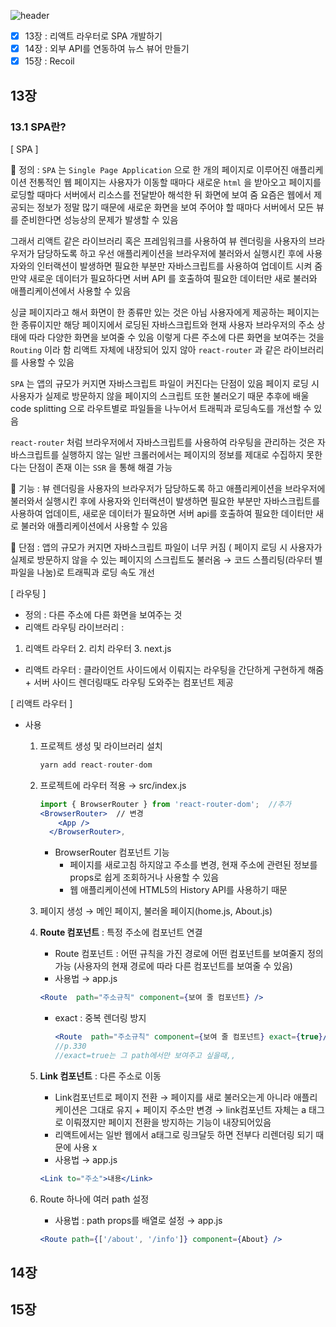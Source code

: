 ![header](https://capsule-render.vercel.app/api?type=waving&color=auto&height=300&section=header&text=리액트를%20다루는기술%20&fontSize=90&animation=fadeIn&fontAlignY=38&desc=%20이성규&descAlignY=65&descAlign=90)

* [x] 13장 : 리액트 라우터로 SPA 개발하기
* [x] 14장 : 외부 API를 연동하여 뉴스 뷰어 만들기
* [x] 15장 : Recoil 

## 13장 

### 13.1 SPA란?
[ SPA ]

📌 정의 : `SPA` 는 `Single Page Application` 으로 한 개의 페이지로 이루어진 애플리케이션 전통적인 웹 페이지는 사용자가 이동할 때마다 새로운 `html` 을 받아오고 페이지를 로딩할 때마다 서버에서 리소스를 전달받아 해석한 뒤 화면에 보여 줌 요즘은 웹에서 제공되는 정보가 정말 많기 때문에 새로운 화면을 보여 주어야 할 때마다 서버에서 모든 뷰를 준비한다면 성능상의 문제가 발생할 수 있음

그래서 리액트 같은 라이브러리 혹은 프레임워크를 사용하여 뷰 렌더링을 사용자의 브라우저가 담당하도록 하고 우선 애플리케이션을 브라우저에 불러와서 실행시킨 후에 사용자와의 인터랙션이 발생하면 필요한 부분만 자바스크립트를 사용하여 업데이트 시켜 줌 만약 새로운 데이터가 필요하다면 서버 API 를 호출하여 필요한 데이터만 새로 불러와 애플리케이션에서 사용할 수 있음

싱글 페이지라고 해서 화면이 한 종류만 있는 것은 아님 사용자에게 제공하는 페이지는 한 종류이지만 해당 페이지에서 로딩된 자바스크립트와 현재 사용자 브라우저의 주소 상태에 따라 다양한 화면을 보여줄 수 있음 이렇게 다른 주소에 다른 화면을 보여주는 것을 `Routing` 이라 함 리액트 자체에 내장되어 있지 않아 `react-router` 과 같은 라이브러리를 사용할 수 있음

`SPA` 는 앱의 규모가 커지면 자바스크립트 파일이 커진다는 단점이 있음 페이지 로딩 시 사용자가 실제로 방문하지 않을 페이지의 스크립트 또한 불러오기 때문 추후에 배울 code splitting 으로 라우트별로 파일들을 나누어서 트래픽과 로딩속도를 개선할 수 있음

`react-router` 처럼 브라우저에서 자바스크립트를 사용하여 라우팅을 관리하는 것은 자바스크립트를 실행하지 않는 일반 크롤러에서는 페이지의 정보를 제대로 수집하지 못한다는 단점이 존재 이는 `SSR` 을 통해 해결 가능

📌 기능 : 뷰 렌더링을 사용자의 브라우저가 담당하도록 하고 애플리케이션을 브라우저에 불러와서 실행시킨 후에 사용자와 인터랙션이 발생하면 필요한 부분만 자바스크립트를 사용하여 업데이트, 새로운 데이터가 필요하면 서버 api를 호출하여 필요한 데이터만 새로 불러와 애플리케이션에서 사용할 수 있음

📌 단점 : 앱의 규모가 커지면 자바스크립트 파일이 너무 커짐 ( 페이지 로딩 시 사용자가 실제로 방문하지 않을 수 있는 페이지의 스크립트도 불러옴 → 코드 스플리팅(라우터 별 파일을 나눔)로 트래픽과 로딩 속도 개선

[ 라우팅 ]

- 정의 : 다른 주소에 다른  화면을 보여주는 것
- 리액트  라우팅 라이브러리 :

1. 리액트 라우터  2. 리치 라우터   3. next.js

- 리액트 라우터 : 클라이언트 사이드에서 이뤄지는 라우팅을 간단하게 구현하게 해줌 + 서버 사이드 렌더링때도 라우팅 도와주는 컴포넌트 제공

[ 리액트 라우터 ]

- 사용

  1. 프로젝트 생성 및 라이브러리 설치

     ```jsx
     yarn add react-router-dom
     ```

  2. 프로젝트에 라우터 적용 → src/index.js

     ```jsx
     import { BrowserRouter } from 'react-router-dom';  //추가
     <BrowserRouter>  // 변경
         <App />
       </BrowserRouter>,
     ```

     - BrowserRouter 컴포넌트 기능
       - 페이지를 새로고침 하지않고 주소를 변경, 현재 주소에 관련된 정보를 props로 쉽게 조회하거나 사용할 수 있음
       - 웹 애플리케이션에 HTML5의 History API를 사용하기 때문

  3. 페이지 생성 → 메인 페이지, 불러올 페이지(home.js, About.js)

  4. **Route 컴포넌트** :  특정 주소에 컴포넌트 연결

     - Route 컴포넌트 : 어떤 규칙을 가진 경로에  어떤 컴포넌트를 보여줄지 정의 가능 (사용자의 현재 경로에  따라 다른 컴포넌트를 보여줄 수 있음)
     - 사용법 → app.js

     ```jsx
     <Route  path="주소규칙" component={보여 줄 컴포넌트} />
     ```

     - exact : 중복 렌더링 방지

       ```jsx
       <Route  path="주소규칙" component={보여 줄 컴포넌트} exact={true}/>
       //p.330
       //exact=true는 그 path에서만 보여주고 싶을때,,
       ```

  5. **Link 컴포넌트** : 다른 주소로 이동

     - Link컴포넌트로 페이지 전환 → 페이지를 새로 불러오는게 아니라 애플리케이션은 그대로 유지 + 페이지 주소만 변경 → link컴포넌트 자체는 a 태그로 이뤄졌지만 페이지 전환을 방지하는        기능이 내장되어있음
     - 리액트에서는 일반 웹에서 a태그로 링크달듯 하면 전부다 리렌더링 되기 때문에 사용 x
     - 사용법  → app.js

     ```jsx
     <Link to="주소">내용</Link>
     ```

  6. Route 하나에 여러 path 설정

     - 사용법 : path props를 배열로 설정   → app.js

     ```jsx
     <Route path={['/about', '/info']} component={About} />
     ```

## 14장

## 15장

